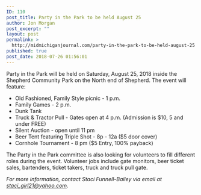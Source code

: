```yaml
---
ID: 110
post_title: Party in the Park to be held August 25
author: Jon Morgan
post_excerpt: ""
layout: post
permalink: >
  http://midmichiganjournal.com/party-in-the-park-to-be-held-august-25
published: true
post_date: 2018-07-26 01:56:01
---
```

<p>Party in the Park will be held on Saturday, August 25, 2018 inside the Shepherd Community Park on the North end of Shepherd. The event will feature:</p>
<p></p>
<ul>
<li>Old Fashioned, Family Style picnic - 1 p.m.</li>
<li>Family Games - 2 p.m.</li>
<li>Dunk Tank</li>
<li>Truck &amp; Tractor Pull - Gates open at 4 p.m. (Admission is $10, 5 and under FREE)</li>
<li>Silent Auction - open until 11 pm</li>
<li>Beer Tent featuring Triple Shot - 8p - 12a ($5 door cover)</li>
<li>Cornhole Tournament - 8 pm ($5 Entry, 100% payback)</li>
</ul>
<p></p>
<p>The Party in the Park committee is also looking for volunteers to fill different roles during the event. Volunteer jobs include gate monitors, beer ticket sales, bartenders, ticket takers, truck and truck pull gate.</p>
<p></p>
<p><i>For more information, contact Staci Funnell-Bailey via email at <a href="mailto:staci_girl21@yahoo.com">staci_girl21@yahoo.com</a>.</i></p>